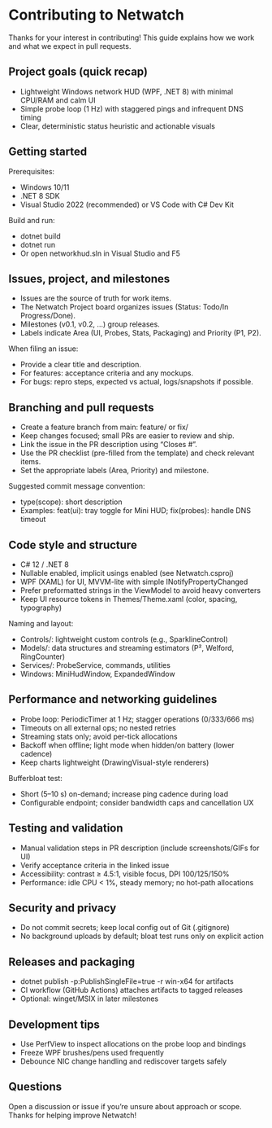 # Contributing to Netwatch

Thanks for your interest in contributing! This guide explains how we work and what we expect in pull requests.


## Project goals (quick recap)
- Lightweight Windows network HUD (WPF, .NET 8) with minimal CPU/RAM and calm UI
- Simple probe loop (1 Hz) with staggered pings and infrequent DNS timing
- Clear, deterministic status heuristic and actionable visuals


## Getting started
Prerequisites:
- Windows 10/11
- .NET 8 SDK
- Visual Studio 2022 (recommended) or VS Code with C# Dev Kit

Build and run:
- dotnet build
- dotnet run
- Or open networkhud.sln in Visual Studio and F5


## Issues, project, and milestones
- Issues are the source of truth for work items.
- The Netwatch Project board organizes issues (Status: Todo/In Progress/Done).
- Milestones (v0.1, v0.2, …) group releases.
- Labels indicate Area (UI, Probes, Stats, Packaging) and Priority (P1, P2).

When filing an issue:
- Provide a clear title and description.
- For features: acceptance criteria and any mockups.
- For bugs: repro steps, expected vs actual, logs/snapshots if possible.


## Branching and pull requests
- Create a feature branch from main: feature/<short-desc> or fix/<short-desc>
- Keep changes focused; small PRs are easier to review and ship.
- Link the issue in the PR description using “Closes #<issue>”.
- Use the PR checklist (pre-filled from the template) and check relevant items.
- Set the appropriate labels (Area, Priority) and milestone.

Suggested commit message convention:
- type(scope): short description
- Examples: feat(ui): tray toggle for Mini HUD; fix(probes): handle DNS timeout


## Code style and structure
- C# 12 / .NET 8
- Nullable enabled, implicit usings enabled (see Netwatch.csproj)
- WPF (XAML) for UI, MVVM-lite with simple INotifyPropertyChanged
- Prefer preformatted strings in the ViewModel to avoid heavy converters
- Keep UI resource tokens in Themes/Theme.xaml (color, spacing, typography)

Naming and layout:
- Controls/: lightweight custom controls (e.g., SparklineControl)
- Models/: data structures and streaming estimators (P², Welford, RingCounter)
- Services/: ProbeService, commands, utilities
- Windows: MiniHudWindow, ExpandedWindow


## Performance and networking guidelines
- Probe loop: PeriodicTimer at 1 Hz; stagger operations (0/333/666 ms)
- Timeouts on all external ops; no nested retries
- Streaming stats only; avoid per-tick allocations
- Backoff when offline; light mode when hidden/on battery (lower cadence)
- Keep charts lightweight (DrawingVisual-style renderers)

Bufferbloat test:
- Short (5–10 s) on-demand; increase ping cadence during load
- Configurable endpoint; consider bandwidth caps and cancellation UX


## Testing and validation
- Manual validation steps in PR description (include screenshots/GIFs for UI)
- Verify acceptance criteria in the linked issue
- Accessibility: contrast ≥ 4.5:1, visible focus, DPI 100/125/150%
- Performance: idle CPU < 1%, steady memory; no hot-path allocations


## Security and privacy
- Do not commit secrets; keep local config out of Git (.gitignore)
- No background uploads by default; bloat test runs only on explicit action


## Releases and packaging
- dotnet publish -p:PublishSingleFile=true -r win-x64 for artifacts
- CI workflow (GitHub Actions) attaches artifacts to tagged releases
- Optional: winget/MSIX in later milestones


## Development tips
- Use PerfView to inspect allocations on the probe loop and bindings
- Freeze WPF brushes/pens used frequently
- Debounce NIC change handling and rediscover targets safely


## Questions
Open a discussion or issue if you’re unsure about approach or scope. Thanks for helping improve Netwatch!
